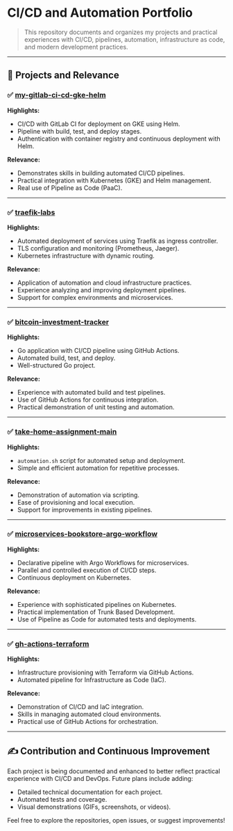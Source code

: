 # CI/CD and Automation Portfolio

> This repository documents and organizes my projects and practical experiences with CI/CD, pipelines, automation, infrastructure as code, and modern development practices.

---

## 🔧 Projects and Relevance

### ✅ [my-gitlab-ci-cd-gke-helm](https://github.com/tbernacchi/my-gitlab-ci-cd-gke-helm)

**Highlights:**
- CI/CD with GitLab CI for deployment on GKE using Helm.
- Pipeline with build, test, and deploy stages.
- Authentication with container registry and continuous deployment with Helm.

**Relevance:**
- Demonstrates skills in building automated CI/CD pipelines.
- Practical integration with Kubernetes (GKE) and Helm management.
- Real use of Pipeline as Code (PaaC).

---

### ✅ [traefik-labs](https://github.com/tbernacchi/traefik-labs)

**Highlights:**
- Automated deployment of services using Traefik as ingress controller.
- TLS configuration and monitoring (Prometheus, Jaeger).
- Kubernetes infrastructure with dynamic routing.

**Relevance:**
- Application of automation and cloud infrastructure practices.
- Experience analyzing and improving deployment pipelines.
- Support for complex environments and microservices.

---

### ✅ [bitcoin-investment-tracker](https://github.com/tbernacchi/bitcoin-investment-tracker)

**Highlights:**
- Go application with CI/CD pipeline using GitHub Actions.
- Automated build, test, and deploy.
- Well-structured Go project.

**Relevance:**
- Experience with automated build and test pipelines.
- Use of GitHub Actions for continuous integration.
- Practical demonstration of unit testing and automation.

---

### ✅ [take-home-assignment-main](https://github.com/tbernacchi/take-home-assignment-main)

**Highlights:**
- `automation.sh` script for automated setup and deployment.
- Simple and efficient automation for repetitive processes.

**Relevance:**
- Demonstration of automation via scripting.
- Ease of provisioning and local execution.
- Support for improvements in existing pipelines.

---

### ✅ [microservices-bookstore-argo-workflow](https://github.com/tbernacchi/microservices-bookstore-argo-workflow)

**Highlights:**
- Declarative pipeline with Argo Workflows for microservices.
- Parallel and controlled execution of CI/CD steps.
- Continuous deployment on Kubernetes.

**Relevance:**
- Experience with sophisticated pipelines on Kubernetes.
- Practical implementation of Trunk Based Development.
- Use of Pipeline as Code for automated tests and deployments.

---

### ✅ [gh-actions-terraform](https://github.com/tbernacchi/gh-actions-terraform)

**Highlights:**
- Infrastructure provisioning with Terraform via GitHub Actions.
- Automated pipeline for Infrastructure as Code (IaC).

**Relevance:**
- Demonstration of CI/CD and IaC integration.
- Skills in managing automated cloud environments.
- Practical use of GitHub Actions for orchestration.

---

## ✍️ Contribution and Continuous Improvement

Each project is being documented and enhanced to better reflect practical experience with CI/CD and DevOps. Future plans include adding:

- Detailed technical documentation for each project.
- Automated tests and coverage.
- Visual demonstrations (GIFs, screenshots, or videos).

Feel free to explore the repositories, open issues, or suggest improvements!

